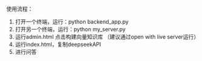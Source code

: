 使用流程：
1. 打开一个终端，运行：python backend_app.py
2. 打开另一个终端，运行：python my_server.py
3. 运行admin.html 点击构建向量知识库  （建议通过open with live server运行）
4. 运行index.html，复制deepseekAPI
5. 进行问答